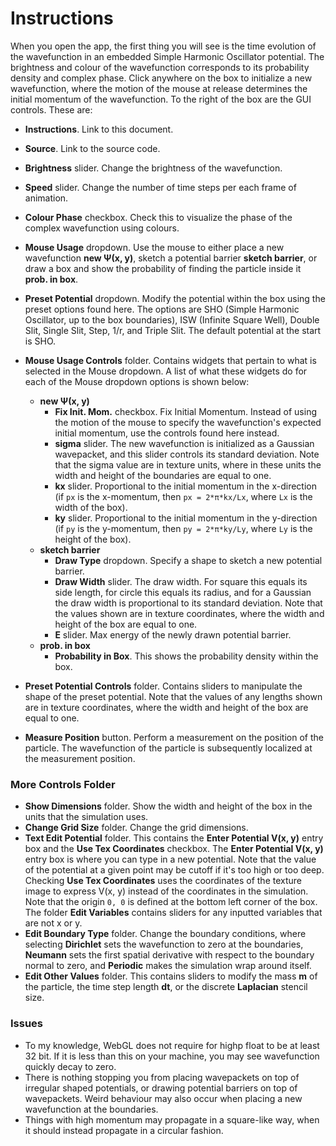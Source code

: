 # Instructions
When you open the app, the first thing you will see is the time evolution of the wavefunction in an embedded Simple Harmonic Oscillator potential. The brightness and colour of the wavefunction corresponds to its probability density and complex phase. 
Click anywhere on the box to initialize a new wavefunction, where the  motion of the mouse at release determines the initial momentum of the wavefunction.
To the right of the box are the GUI controls. These are:
- **Instructions**. Link to this document.
- **Source**. Link to the source code.
- **Brightness** slider. Change the brightness of the wavefunction.
- **Speed** slider. Change the number of time steps per each frame of animation.
- **Colour Phase** checkbox. Check this to visualize the phase of the complex wavefunction using colours.
- **Mouse Usage** dropdown. Use the mouse to either place a new wavefunction **new Ψ(x, y)**, sketch a potential barrier **sketch barrier**, or draw a box and show the probability of finding the particle inside it **prob. in box**.
- **Preset Potential** dropdown. Modify the potential within the box using the preset options found here. The options are SHO (Simple Harmonic Oscillator, up to the box boundaries), ISW (Infinite Square Well), Double Slit, Single Slit, Step, 1/r, and Triple Slit. The default potential at the start is SHO.
- **Mouse Usage Controls** folder. Contains widgets that pertain to what is selected in the Mouse dropdown. A list of what these widgets do for each of the Mouse dropdown options is shown below:
    - **new Ψ(x, y)**
        - **Fix Init. Mom.** checkbox. Fix Initial Momentum. Instead of using the motion of the mouse to specify the wavefunction's expected initial momentum, use the controls found here instead.
        - **sigma** slider. The new wavefunction is initialized as a Gaussian wavepacket, and this slider
        controls its standard deviation. Note that the sigma value are in texture units, where in these units the width and height of the boundaries are equal to one.
        - **kx** slider. Proportional to the initial momentum in the x-direction (if `px` is the x-momentum, then `px = 2*π*kx/Lx`, where `Lx` is the width of the box).
        - **ky** slider. Proportional to the initial momentum in the y-direction (if `py` is the y-momentum, then `py = 2*π*ky/Ly`, where `Ly` is the height of the box).
    - **sketch barrier**
        - **Draw Type** dropdown. Specify a shape to sketch a new potential barrier.
        - **Draw Width** slider. The draw width. For square this equals its side length, for circle
        this equals its radius, and for a Gaussian the draw width is proportional to its standard deviation. Note that the values shown are in texture coordinates, where the width and height of the box are equal to one.
        - **E** slider. Max energy of the newly drawn potential barrier.
    - **prob. in box**
        - **Probability in Box**. This shows the probability density within the box.

- **Preset Potential Controls** folder. Contains sliders to manipulate the shape of the preset potential. Note that the values of any lengths shown are in texture coordinates, where the width and height of the box are equal to one.
- **Measure Position** button. Perform a measurement on the position of the particle. The wavefunction of the particle is subsequently localized at the measurement position.
### More Controls Folder
- **Show Dimensions** folder. Show the width and height of the box in the units that the simulation uses.
- **Change Grid Size** folder. Change the grid dimensions.
- **Text Edit Potential** folder. This contains the **Enter Potential V(x, y)** entry box and the **Use Tex Coordinates** checkbox. The **Enter Potential V(x, y)** entry box is where you can type in a
new potential.
Note that the value of the potential at a given point may be cutoff if it's too high or too deep. Checking **Use Tex Coordinates** uses the coordinates of the texture image to express V(x, y) instead of the coordinates in the simulation. Note that the origin `0, 0` is defined at the bottom left corner of the box. The folder **Edit Variables** contains sliders for any inputted variables that are not x or y.
- **Edit Boundary Type** folder. Change the boundary conditions, where selecting **Dirichlet** sets the wavefunction to zero at the boundaries, **Neumann** sets the first spatial derivative with respect to the boundary normal to zero, and **Periodic** makes the simulation wrap around itself.
- **Edit Other Values** folder. This contains sliders to modify the mass **m** of the particle, the time step length **dt**, or the discrete **Laplacian** stencil size.


### Issues
- To my knowledge, WebGL does not require for highp float to be at least 32 bit. If it is less than this on your machine, you may see wavefunction quickly decay to zero.
- There is nothing stopping you from placing wavepackets on top of irregular shaped potentials, or drawing potential barriers on top of wavepackets. Weird behaviour may also occur when placing a new wavefunction at the boundaries.
- Things with high momentum may propagate in a square-like way, when it should instead propagate in a circular fashion. 
